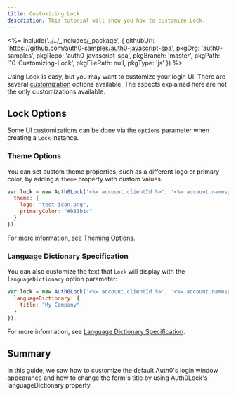 ```yaml
---
title: Customizing Lock
description: This tutorial will show you how to customize Lock.
---
```


<%= include('../../_includes/_package', {
  githubUrl: 'https://github.com/auth0-samples/auth0-javascript-spa',
  pkgOrg: 'auth0-samples',
  pkgRepo: 'auth0-javascript-spa',
  pkgBranch: 'master',
  pkgPath: '10-Customizing-Lock',
  pkgFilePath: null,
  pkgType: 'js'
}) %>

Using Lock is easy, but you may want to customize your login UI. There are several [customization](/libraries/lock/v10/customization) options available. The aspects explained here are not the only customizations available.

## Lock Options

Some UI customizations can be done via the `options` parameter when creating a `Lock` instance.

### Theme Options

You can set custom theme properties, such as a different logo or primary color, by adding a `theme` property with custom values:

```javascript
var lock = new Auth0Lock('<%= account.clientId %>', '<%= account.namespace %>', {
  theme: {
    logo: "test-icon.png",
    primaryColor: "#b81b1c"
  }
});
```

For more information, see [Theming Options](/libraries/lock/v10/ui-customization).

### Language Dictionary Specification

You can also customize the text that `Lock` will display with the `languageDictionary` option parameter:

```javascript
var lock = new Auth0Lock('<%= account.clientId %>', '<%= account.namespace %>', {
  languageDictionary: {
    title: "My Company"
  }
});
```

For more information, see [Language Dictionary Specification](/libraries/lock/v10/i18n).

## Summary

In this guide, we saw how to customize the default Auth0's login window appearance and how to change the form's title by using Auth0Lock's languageDictionary property.
